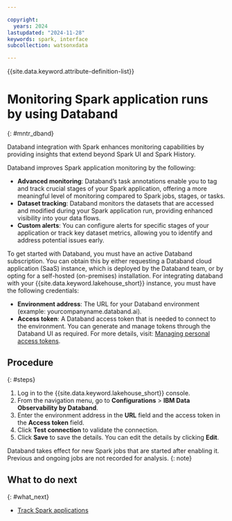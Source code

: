 ```yaml
---

copyright:
  years: 2024
lastupdated: "2024-11-28"
keywords: spark, interface
subcollection: watsonxdata

---
```


{{site.data.keyword.attribute-definition-list}}

# Monitoring Spark application runs by using Databand
{: #mntr_dband}

Databand integration with Spark enhances monitoring capabilities by providing insights that extend beyond Spark UI and Spark History.

Databand improves Spark application monitoring by the following:

- **Advanced monitoring**: Databand’s task annotations enable you to tag and track crucial stages of your Spark application, offering a more meaningful level of monitoring compared to Spark jobs, stages, or tasks.
- **Dataset tracking**: Databand monitors the datasets that are accessed and modified during your Spark application run, providing enhanced visibility into your data flows.
- **Custom alerts**: You can configure alerts for specific stages of your application or track key dataset metrics, allowing you to identify and address potential issues early.

To get started with Databand, you must have an active Databand subscription. You can obtain this by either requesting a Databand cloud application (SaaS) instance, which is deployed by the Databand team, or by opting for a self-hosted (on-premises) installation. For integrating databand with your {{site.data.keyword.lakehouse_short}} instance, you must have the following credentials:

- **Environment address**: The URL for your Databand environment (example: yourcompanyname.databand.ai).
- **Access token**: A Databand access token that is needed to connect to the environment. You can generate and manage tokens through the Databand UI as required. For more details, visit: [Managing personal access tokens](https://www.ibm.com/docs/en/dobd?topic=tokens-managing-personal-access).

## Procedure
{: #steps}

1. Log in to the {{site.data.keyword.lakehouse_short}} console.
1. From the navigation menu, go to **Configurations** > **IBM Data Observability by Databand**.
1. Enter the environment address in the **URL** field and the access token in the **Access token** field.
1. Click **Test connection** to validate the connection.
1. Click **Save** to save the details. You can edit the details by clicking **Edit**.

Databand takes effect for new Spark jobs that are started after enabling it. Previous and ongoing jobs are not recorded for analysis.
{: note}

## What to do next
{: #what_next}

- [Track Spark applications](watsonxdata?topic=watsonxdata-db_trk)
